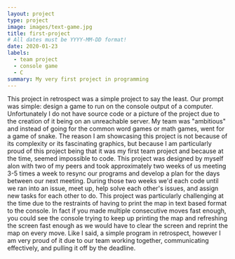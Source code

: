 ```yaml
---
layout: project
type: project
image: images/text-game.jpg
title: first-project
# All dates must be YYYY-MM-DD format!
date: 2020-01-23
labels:
  - team project
  - console game
  - C
summary: My very first project in programming
---
```


This project in retrospect was a simple project to say the least. Our prompt was simple: design a game to run on the console output of a computer. Unfortunately I do not have source code or a picture of the project due to the creation of it being on an unreachable server. My team was "ambitious" and instead of going for the common word games or math games, went for a game of snake. The reason I am showcasing this project is not because of its complexity or its fascinating graphics, but because I am particularly proud of this project being that it was my first team project and because at the time, seemed impossible to code. 
This project was designed by myself alon with two of my peers and took approximately two weeks of us meeting 3-5 times a week to resync our programs and develop a plan for the days between our next meeting. During those two weeks we'd each code until we ran into an issue, meet up, help solve each other's issues, and assign new tasks for each other to do. 
This project was particularly challenging at the time due to the restraints of having to print the map in text based format to the console. In fact if you made multiple consecutive moves fast enough, you could see the console trying to keep up printing the map and refreshing the screen fast enough as we would have to clear the screen and reprint the map on every move. 
Like I said, a simple program in retrospect, however I am very proud of it due to our team working together, communicating effectively, and pulling it off by the deadline.
